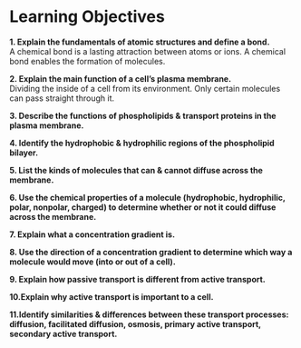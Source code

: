 # Learning Objectives  

**1. Explain the fundamentals of atomic structures and define a bond.**  
A chemical bond is a lasting attraction between atoms or ions.
A chemical bond enables the formation of molecules. 

**2. Explain the main function of a cell’s plasma membrane.**  
Dividing the inside of a cell from its environment.
Only certain molecules can pass straight through it.


**3. Describe the functions of phospholipids & transport proteins in the plasma membrane.**  


**4. Identify the hydrophobic & hydrophilic regions of the phospholipid bilayer.**

**5. List the kinds of molecules that can & cannot diffuse across the membrane.**  

**6. Use the chemical properties of a molecule (hydrophobic, hydrophilic, polar, nonpolar, charged) to determine whether or not it could diffuse across the membrane.**

**7. Explain what a concentration gradient is.**  

**8. Use the direction of a concentration gradient to determine which way a molecule would move (into or out of a cell).** 

**9. Explain how passive transport is different from active transport.**

**10.Explain why active transport is important to a cell.**  

**11.Identify similarities & differences between these transport processes: diffusion, facilitated diffusion, osmosis, primary active transport, secondary active transport.** 